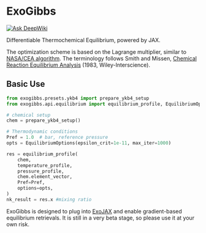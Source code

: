 # ExoGibbs
 [![Ask DeepWiki](https://deepwiki.com/badge.svg)](https://deepwiki.com/HajimeKawahara/exogibbs)

Differentiable Thermochemical Equilibrium, powered by JAX. 

The optimization scheme is based on the Lagrange multiplier, similar to [NASA/CEA algorithm](https://ntrs.nasa.gov/api/citations/19950013764/downloads/19950013764.pdf). 
The terminology follows Smith and Missen, [Chemical Reaction Equilibrium Analysis](https://aiche.onlinelibrary.wiley.com/doi/10.1002/aic.690310127) (1983, Wiley-Interscience). 

## Basic Use

```python
from exogibbs.presets.ykb4 import prepare_ykb4_setup
from exogibbs.api.equilibrium import equilibrium_profile, EquilibriumOptions

# chemical setup
chem = prepare_ykb4_setup()

# Thermodynamic conditions
Pref = 1.0  # bar, reference pressure
opts = EquilibriumOptions(epsilon_crit=1e-11, max_iter=1000)

res = equilibrium_profile(
    chem,
    temperature_profile,
    pressure_profile,
    chem.element_vector,
    Pref=Pref,
    options=opts,
)
nk_result = res.x #mixing ratio
```

ExoGibbs is designed to plug into [ExoJAX](https://github.com/HajimeKawahara/exojax) and enable gradient-based equilibrium retrievals. 
It is still in a very beta stage, so please use it at your own risk.
